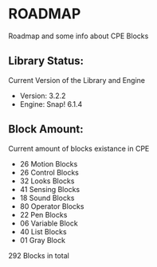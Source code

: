 # ROADMAP

Roadmap and some info about CPE Blocks

## Library Status:
Current Version of the Library and Engine
- Version: 3.2.2
- Engine: Snap! 6.1.4

## Block Amount:
Current amount of blocks existance in CPE
- 26 Motion Blocks
- 26 Control Blocks
- 32 Looks Blocks
- 41 Sensing Blocks
- 18 Sound Blocks
- 80 Operator Blocks
- 22 Pen Blocks
- 06 Variable Block
- 40 List Blocks
- 01 Gray Block

292 Blocks in total
